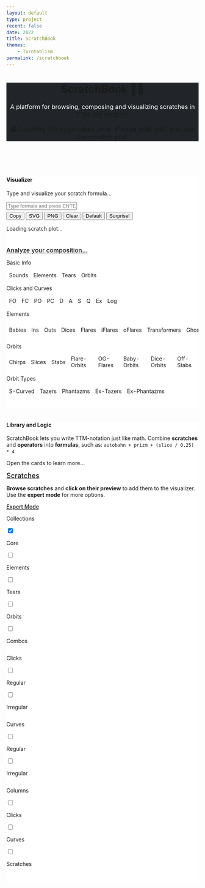 ```yaml
---
layout: default
type: project
recent: false
date: 2022
title: ScratchBook
themes: 
    - Turntablism
permalink: /scratchbook
---
```


  <head>
  <title>ScratchBook</title>
  <!-- Standard stuff -->
  <meta charset="utf-8">
  <meta name="viewport" content="width=device-width, initial-scale=1">
  <!-- PyScript -->
  <!-- <script defer src="https://pyscript.net/alpha/pyscript.js"></script>
  <link rel="stylesheet" href="https://pyscript.net/alpha/pyscript.css"/>
  <py-env>
    - matplotlib
  </py-env> -->
  <!-- Bootstrap 5.1.3 -->
  <script src="https://cdn.jsdelivr.net/npm/bootstrap@5.1.3/dist/js/bootstrap.bundle.min.js"></script>
  <link href="https://cdn.jsdelivr.net/npm/bootstrap@5.1.3/dist/css/bootstrap.min.css" rel="stylesheet">
  <link rel="stylesheet" type="text/css" href="https://cdnjs.cloudflare.com/ajax/libs/twitter-bootstrap/5.1.3/css/bootstrap.min.css">
  <!-- JQuery -->
  <script src="https://code.jquery.com/jquery-3.5.1.js"></script>
  <!-- Datatables -->
  <script src="https://cdn.datatables.net/1.12.1/js/jquery.dataTables.min.js"></script>
  <script src="https://cdn.datatables.net/1.12.1/js/dataTables.bootstrap5.min.js"></script>
  <link rel="stylesheet" type="text/css" href="https://cdn.datatables.net/1.12.1/css/dataTables.bootstrap5.min.css">
  <!-- My CSS -->
  <link rel="stylesheet" href="/projects/scratchbook/scratchbook.css">
</head>
<body style="background-color:var(--grey-light);">
  <header style="background-color:rgb(33, 37, 41);box-shadow:0px 4px 3px -1px var(--grey-dark)">
    <div class="container-md p-2.5 bg-dark text-white">
      <h1>ScratchBook &#128221;&#127926;</h1>
      <p style="color: white; font-size: 16px;">A platform for browsing, composing and visualizing scratches in <a class="dark-link" href="https://en.wikipedia.org/wiki/Turntablist_transcription_methodology" target='_blank'>TTM-like notation.</a></p>
      <p style="color: var(--red); font-size: 18px">&#9888; Loading the page takes time. Please wait until you see the scratch plot.</p>
    </div>
  </header>
  <br/>
  <!-- Visualizer -->
  <div class="container-md pt-3 border rounded" style="background-color: white; box-shadow:0px 2px 0px -1px var(--grey-dark)">
    <div class="panel-group">
      <div class="panel panel-default">
        <div class="panel-heading"><h4>Visualizer</h4></div>
        <div class="panel-body">
          <p>Type and visualize your scratch formula...</p>
          <input 
            id="scratch_input"
            class="form-control" 
            type="text" 
            placeholder="Type formula and press ENTER"/>
          <p style="margin-top: 5px;">
            <button 
              id="copy_button" 
              class="mybuttons"
              title="Copy url+formula and share it with your friends">
              Copy
            </button>
            <button 
              id="svg_button"
              class="mybuttons"
              title="Download SVG image">
              SVG
            </button>
            <button 
              id="png_button"
              class="mybuttons"
              title="Download PNG image">
              PNG
            </button> 
            <button 
              id="clear_button"
              class="mybuttons"
              title="Clear the input field">
              Clear
            </button>
            <button 
              id="default_button"
              class="mybuttons"
              title="Reset to default scratch formula">
              Default
            </button>  
            <button 
              id="surprise_button"
              class="mybuttons"
              title="Pick a scratch at random (currently limited to the Combos collection)">
              Surprise!
            </button>            
            <button 
              id="scratch_button" 
              type="submit" 
              style="border: none; background-color:rgba(255, 255, 255, 0);"
              pys-onClick="plot" >
            </button> 
          </p>
          <div id="session_svg" style="padding-bottom: 10px"><p style="font-size: 14px; color: var(--red)">Loading scratch plot...</p></div>
          <div id="session_png" style="display: none"></div>
          <p id="session_message" style="font-size: 14px; color: var(--red)"></p>
          <div class="container" id="session_info">
            <div class="card" >
              <div class="card-header">
                <a 
                  class="btn btn-sm" 
                  data-bs-toggle="collapse" 
                  href="#InfoCard" 
                  title="Show detailed stats about your composition" 
                  style="width: 100%; text-align: left; font-size: 16px; font-weight: 500;">
                  Analyze your composition...
                </a>
              </div>
              <div id="InfoCard" class="collapse in">
                <div class="card-body" style="overflow-x:auto;">
                  <!-- <p>
                    The following tables tell you how many sounds your composition makes, how many elements and popular scratches it contains, which types of clicks and curves are involved, and much more.
                  </p> -->
                  <div class="info-container">
                    <p class="info-table-title">Basic Info</p>
                    <table id="info_basic" class="table info-table">
                      <thead><tr id="info_basic_thead">                          
                        <td title="Number of DISTINCT SOUNDS the composition makes">Sounds</td>
                        <td title="Number of ELEMENTARY SCRATCHES in the composition">Elements</td>
                        <td title="Number of TEARS in the composition">Tears</td>
                        <td title="Number of ORBITS in the composition">Orbits</td>
                      </tr></thead>
                      <tbody id="info_basic_tbody"></tbody>
                    </table>
                  </div>
                  <div class="info-container">
                    <p class="info-table-title">Clicks and Curves</p>
                    <table id="info_curves_clicks" class="table info-table">
                      <thead><tr id="info_curves_clicks_thead">
                        <td title="Number of times the FADER is OPENED in the composition">FO</td>
                        <td title="Number of times the FADER is CLOSED in the composition">FC</td>
                        <td title="Number of times the PHANTOM-FADER is OPENED in the composition">PO</td>
                        <td title="Number of times the PHANTOM-FADER is CLOSED in the composition">PC</td>
                        <td title="Number of DIMINISHED click patterns in the composition">D</td>
                        <td title="Number of AUGMENTED click patterns in the composition">A</td>
                        <td title="Number of STRETCHED click patterns in the composition">S</td>
                        <td title="Number of SQUEEZED click patterns in the composition">Q</td>
                        <td title="Number of EXPONENTIAL curves in the composition">Ex</td>
                        <td title="Number of LOGARITHMIC curves in the scratch">Log</td>
                      </tr></thead>
                      <tbody id="info_curves_clicks_tbody"></tbody>
                    </table>
                  </div>
                  <div class="info-container">
                    <p class="info-table-title">Elements</p>
                    <table id="info_elements" class="table info-table">
                      <thead><tr id="info_elements_thead">                          
                        <td title="Number of BABIES in the composition">Babies</td>
                        <td title="Number of INS in the composition">Ins</td>
                        <td title="Number of OUTS in the composition">Outs</td>
                        <td title="Number of DICES in the composition">Dices</td>
                        <td title="Number of FLARES in the composition">Flares</td>
                        <td title="Number of iFLARES in the composition">iFlares</td>
                        <td title="Number of oFLARES in the composition">oFlares</td>
                        <td title="Number of TRANSFORMERS in the composition">Transformers</td>
                        <td title="Number of GHOSTS in the composition">Ghosts</td>
                        <td title="Number of HOLDS in the composition">Holds</td>
                        <td title="Number of G-HOLDS in the composition">G-Holds</td>
                      </tr></thead>
                      <tbody id="info_elements_tbody"></tbody>
                    </table>
                  </div>
                  <div class="info-container">
                    <p class="info-table-title">Orbits</p>
                    <table id="info_orbits" class="table info-table">
                      <thead><tr id="info_orbits_thead">
                        <td title="Number of CHIRPS in the composition">Chirps</td>
                        <td title="Number of SLICES in the composition">Slices</td>
                        <td title="Number of STABS in the composition">Stabs</td>
                        <td title="Number of FLARE-ORBITS in the composition">Flare-Orbits</td>
                        <td title="Number of OG-FLARES in the composition">OG-Flares</td>
                        <td title="Number of BABY-ORBITS in the composition">Baby-Orbits</td>
                        <td title="Number of DICE-ORBITS in the composition">Dice-Orbits</td>
                        <td title="Number of OFF-STABS in the composition">Off-Stabs</td>
                      </tr></thead>
                      <tbody id="info_orbits_tbody"></tbody>
                    </table>
                  </div>
                  <div class="info-container">
                    <p class="info-table-title">Orbit Types</p>
                    <table id="info_orbit_types" class="table info-table">
                      <thead><tr id="info_orbit_types_thead">
                        <td title="Number of S-CURVED ORBITS in the composition">S-Curved</td>
                        <td title="Number of TAZER ORBITS in the composition">Tazers</td>
                        <td title="Number of PHANTAZM ORBITS in the composition">Phantazms</td>
                        <td title="Number of EX-TAZER ORBITS in the composition">Ex-Tazers</td>
                        <td title="Number of EX-PHANTAZM ORBITS in the composition">Ex-Phantazms</td>
                      </tr></thead>
                      <tbody id="info_orbit_types_tbody"></tbody>
                    </table>
                  </div>
                </div>
              </div>
            </div>
          </div>
          <script>
            $(document).ready(function () { 
              $('.mybuttons[title]').tooltip({
                trigger: "hover",
                "container": 'body',
              });
              $('.table [title]').tooltip({
                trigger: "hover",
                "container": 'body',
              });
              // get handlers for key elements
              var default_url = 'https://arnosimons.github.io/scratchbook';
              // var default_url = 'http://127.0.0.1:5500/scratchbook.html';
              var default_formula = "autobahn + chirp / 0.25 * 4";
              var scratch_input = document.getElementById("scratch_input");
              var scratch_button = document.getElementById("scratch_button");
              var session_svg = document.getElementById("session_svg");
              var session_png = document.getElementById("session_png");
              var session_message = document.getElementById("session_message");
              var session_info = document.getElementById("session_info");
              session_info.style.display = "none";
              var urlParams = new URLSearchParams(window.location.search);
              if (urlParams.has("formula")) {scratch_input.value = urlParams.get('formula')} 
              else {scratch_input.value = default_formula}
              // updateURL function
              function updateURL(formula) {
                formula = formula.trim()
                if (formula) {window.history.replaceState({}, 'ScratchBook', default_url + '?formula=' + encodeURIComponent(formula))} 
                else {window.history.replaceState({}, 'ScratchBook', default_url)}
              }
              // Initiate url params
              updateURL(scratch_input.value.trim())
              // Function for scratch_input
              scratch_input.addEventListener("keypress", function(event) {
                if (event.key === "Enter") {
                  session_message.innerHTML = "";
                  updateURL(scratch_input.value)
                  event.preventDefault();
                  if (scratch_input.value.trim()) {
                    scratch_button.click();
                  }
                  else {
                    session_svg.innerHTML = "";
                    session_png.innerHTML = "";
                  }
                }
              });
              // Function for copy_button
              $("#copy_button").click(function(){
                session_message.innerHTML = "";
                if (scratch_input.value.trim()) {
                  navigator.clipboard.writeText(window.location);
                  session_message.innerHTML = "Copied formula to clipboard"
                }
                else {session_message.innerHTML = "Nothing to copy"}
                ;
              });
              // Function for svg_button
              $("#svg_button").click(function(){
                session_message.innerHTML = "";
                if ($("#session_svg").children('img').length){
                  let img_src = $("#session_svg").find('img').attr('src');
                  var a_temp = document.createElement('a');
                  a_temp.setAttribute('href', img_src);
                  a_temp.setAttribute('download',  "scratchbook_output");
                  document.body.appendChild(a_temp);
                  a_temp.click();
                  document.body.removeChild(a_temp);
                } 
                else {session_message.innerHTML = "Nothing to download"}
              });
              // Function for png_button
              $("#png_button").click(function(){
                session_message.innerHTML = "";
                if ($("#session_png").children('img').length){
                  let img_src = $("#session_png").find('img').attr('src');
                  var a_temp = document.createElement('a');
                  a_temp.setAttribute('href', img_src);
                  a_temp.setAttribute('download',  "scratchbook_output");
                  document.body.appendChild(a_temp);
                  a_temp.click();
                  document.body.removeChild(a_temp);
                } 
                else {session_message.innerHTML = "Nothing to download"}
              });
              // Function for clear_button
              $("#clear_button").click(function(){
                session_message.innerHTML = "";
                scratch_input.value = "";
                session_svg.innerHTML = "";
                session_png.innerHTML = "";
                session_info.style.display = "none";
                updateURL("")
              });
              // Function for default_button
              $("#default_button").click(function(){
                session_message.innerHTML = "";
                scratch_input.value = default_formula;
                session_svg.innerHTML = "";
                session_png.innerHTML = "";
                updateURL(scratch_input.value);
                scratch_button.click();
              });
              // Function for surprise_button
              $("#surprise_button").click(function(){
                session_message.innerHTML = "";
                scratches = [
                  'aquaman',
                  'autobahn',
                  'babyorbit',
                  'boomerang',
                  'boomerang_roll',
                  'brbhippopotamus',
                  'chirp',
                  'chirpboomerang',
                  'chirpflare1',
                  'chirpflare2',
                  'chirpogflare',
                  'chirpogflare_roll',
                  'clovertears',
                  'delete',
                  'diceorbit',
                  'drills',
                  'enneagon',
                  'enneagon_roll',
                  'flareorbit1',
                  'flareorbit2',
                  'flareorbit3',
                  'hendecagon',
                  'hendecagon_roll',
                  'hippopotamus',
                  'hippopotamus_roll',
                  'internet',
                  'kermit',
                  'mflare1',
                  'mflare2',
                  'military',
                  'ogflare',
                  'prizm',
                  'prizm_roll',
                  'rawhippopotamus',
                  'royalline',
                  'scribble',
                  'seesaw',
                  'slice',
                  'slicecombo1',
                  'slicecombo2',
                  'scribbleflare1',
                  'scribbleflare2',
                  'spairflare',
                  'squareflare',
                  'stab',
                  'stabcrab',
                  'stabcrab_roll',
                  'swingflare',
                  'swirl',
                  'tazer1',
                  'tazer1_roll',
                  'tazer2',
                  'tazer2_roll',
                  'turnaroundtransform',
                  'xenon',
                ]
                scratch_input.value = scratches[Math.floor(Math.random() * scratches.length)];
                scratch_button.click();
                updateURL(scratch_input.value);
              });
            });
          </script>
        </div>
      </div>
    </div>
    <br/>
  </div>
  <br/>
  <!-- Library and Logic -->
  <div class="container-md pt-3 border rounded" style="background-color: white; box-shadow:0px 2px 0px -1px var(--grey-dark)">
    <div class="panel-group">
      <div class="panel panel-default">
        <div class="panel-heading">
          <h4>Library and Logic</h4>
        </div>
        <div class="panel-body">
          <p style="margin-bottom: 5px;">ScratchBook lets you write TTM-notation just like math. Combine <strong>scratches</strong> and <strong>operators</strong> into <strong>formulas</strong>, such as: <code>autobahn + prizm + (slice / 0.25) * 4</code></p>
          <p>Open the cards to learn more...</p>
        </div>
        <!-- Scratches -->
        <div class="card">
          <div class="card-header">
            <a 
              class="btn" 
              data-bs-toggle="collapse" 
              href="#ScratchCard" 
              title="Show SCRATCHES"
              style="width: 100%; text-align: left; font-size: 18px; font-weight: 500;">
              Scratches
            </a>
          </div>
          <div id="ScratchCard" class="collapse in">
            <div class="card-body" style="overflow-x:auto;">
              <p><strong>Browse scratches</strong> and <strong>click on their preview</strong> to add them to the visualizer. Use the <strong>expert mode</strong> for more options.</p>
              <div class="card">
                <div class="card-header">
                  <a 
                    class="btn btn-sm" 
                    data-bs-toggle="collapse" 
                    href="#ExpertCard" 
                    title="Show EXPERT CONTROLS (more info, more scratches)" 
                    style="width: 100%; text-align: left; font-size: 14px; font-weight: 500;">
                    Expert Mode
                  </a>
                </div>
                <script>
                  $(document).ready(function () {
                    $('a[title]').tooltip({
                      trigger: "hover",
                      "container": 'body',
                    });
                  });
                </script>
                <div id="ExpertCard" class="collapse in">
                  <!-- Switches for collections -->
                  <div class="container expert-container">
                    <div class="row" style="margin-left: 0px;">
                      <p class="expert-heading">Collections</p>
                    </div>
                    <div class="row switch-row">
                      <div class="column">
                        <div class="row"
                          title="The CORE collection contains 57 scratches and is loaded on default when opening the page">
                          <label class="switch"><input id="CORE" type="checkbox" checked/><span class="slider"></span></label>
                        </div>
                        <div class="row switch-row">
                          <p class="expert-title">Core</p>
                        </div>
                      </div>
                      <div class="column">
                        <div class="row"
                          title="The ELEMENTS collection contains 171 unidirectional scratches with various modifications that form the ELEMENTS for all other scratches">
                          <label class="switch"><input id="ELEMENTS" type="checkbox"/><span class="slider"></span></label>
                        </div>
                        <div class="row switch-row">
                          <p class="expert-title">Elements</p>
                        </div>
                      </div>
                      <div class="column">
                        <div class="row"
                          title="The TEARS collection contains 42 unidirectional tear variations">
                          <label class="switch"><input id="TEARS" type="checkbox"/><span class="slider"></span></label>
                        </div>
                        <div class="row switch-row">
                          <p class="expert-title">Tears</p>
                        </div>
                      </div>
                      <div class="column">
                        <div class="row"
                          title="The ORBITS collection contains 594 orbits, generated from pairwise combinations of elements. Most orbits you will ever need are in here">
                          <label class="switch"><input id="ORBITS" type="checkbox"/><span class="slider"></span></label>
                        </div>
                        <div class="row switch-row">
                          <p class="expert-title">Orbits</p>
                        </div>
                      </div>
                      <div class="column">
                        <div class="row"
                          title="The COMBOS collection contains 47 popular scratch combos, all of which are also included in the CORE collection">
                          <label class="switch"><input id="COMBOS" type="checkbox"/><span class="slider"></span></label>
                        </div>
                        <div class="row switch-row">
                          <p class="expert-title">Combos</p>
                        </div>
                      </div>
                    </div>
                  </div>
                  <!-- Switches Clicks -->
                  <div class="container expert-container">
                    <div class="row" style="margin-left: 0px;">
                      <p class="expert-heading">Clicks</p>
                    </div>
                    <div class="row switch-row">
                      <div class="column">
                        <div class="row"
                          title="Only show scratches with REGULAR CLICK PATTERNS">
                          <label class="switch"><input id="RegularClicks" type="checkbox"/><span class="slider"></span></label>
                        </div>
                        <div class="row switch-row">
                          <p class="expert-title">Regular</p>
                        </div>
                      </div>
                      <div class="column">
                        <div class="row"
                          title="Only show scratches with IRREGULAR CLICK PATTERNS (D, A, S, or Q)">
                          <label class="switch"><input id="IrregularClicks" type="checkbox"/><span class="slider"></span></label>
                        </div>
                        <div class="row switch-row">
                          <p class="expert-title">Irregular</p>
                        </div>
                      </div>
                    </div>
                  </div>
                  <!-- Switches for Curves -->
                  <div class="container expert-container">
                    <div class="row" style="margin-left: 0px;">
                      <p class="expert-heading">Curves</p>
                    </div>
                    <div class="row switch-row">
                      <div class="column">
                        <div class="row"
                          title="Only show scratches with REGULAR CURVES">
                          <label class="switch"><input id="RegularCurves" type="checkbox"/><span class="slider"></span></label>
                        </div>
                        <div class="row switch-row">
                          <p class="expert-title">Regular</p>
                        </div>
                      </div>
                      <div class="column">
                        <div class="row"
                          title="Only show scratches with IRREGULAR CURVES (Ex or Log)">
                          <label class="switch"><input id="IrregularCurves" type="checkbox"/><span class="slider"></span></label>
                        </div>
                        <div class="row switch-row">
                          <p class="expert-title">Irregular</p>
                        </div>
                      </div>
                    </div>
                  </div>
                  <!-- Switches for columns -->
                  <div class="container expert-container" style="margin-bottom: 10px">
                    <div class="row" style="margin-left: 0px;">
                      <p class="expert-heading">Columns</p>
                    </div>
                    <div class="row switch-row">
                      <div class="column">
                        <div class="row"
                          title="Show CLICK TYPES">
                          <label class="switch"><input id="Clicks" type="checkbox"/><span class="slider"></span></label>
                        </div>
                        <div class="row switch-row">
                          <p class="expert-title">Clicks</p>
                        </div>
                      </div>
                      <div class="column">
                        <div class="row"
                          title="Show CURVE TYPES">
                          <label class="switch"><input id="Curves" type="checkbox"/><span class="slider"></span></label>
                        </div>
                        <div class="row switch-row">
                          <p class="expert-title">Curves</p>
                        </div>
                      </div>
                      <div class="column">
                        <div class="row"
                          title="Show SCRATCH TYPES">
                          <label class="switch"><input id="Scratches" type="checkbox"/><span class="slider"></span></label>
                        </div>
                        <div class="row switch-row">
                          <p class="expert-title">Scratches</p>
                        </div>
                      </div>
                    </div>
                  </div>
                </div>
              </div>
              <!-- Style tooltips for all switches: -->
              <script>
                $(document).ready(function () {
                  $('.row[title]').tooltip({
                    trigger: "hover",
                    "container": 'body',
                  });
                });
              </script>
              <!-- DataTable -->
              <table class="table scratch-table" id="scratch_table"></table>
              <script type="text/javascript">
                // Define table
                $(document).ready(function () {
                  var table = $('#scratch_table').DataTable({
                    ajax: "https://raw.githubusercontent.com/arnosimons/scratchbook/main/CORE.json",
                    columns: [
                    {data:"Preview", title: "Preview" }, // 0
                    {data:"Name(s)", title: "Name(s)"}, // 1
                    {data:"Tutorial", title: "Tutorial"}, // 2
                    {data:"Sounds", title: "Sounds"}, // 3
                    {data:"Elements", title: "Elements"}, // 4
                    {data:"Tears", title: "Tears"}, // 5
                    {data:"Orbits", title: "Orbits"}, // 6
                    {data:"FO", title: "FO"}, // 7
                    {data:"FC", title: "FC"}, // 8
                    {data:"PO", title: "PO"}, // 9
                    {data:"PC", title: "PC"}, // 10
                    {data:"D", title: "D"}, // 11
                    {data:"A", title: "A"}, // 12
                    {data:"S", title: "S"}, // 13
                    {data:"Q", title: "Q"}, // 14
                    {data:"Ex", title: "Ex"}, // 15
                    {data:"Log", title: "Log"}, // 16
                    {data:"Babies", title: "Babies"}, // 17
                    {data:"Ins", title: "Ins"}, // 18
                    {data:"Outs", title: "Outs"}, // 19
                    {data:"Dices", title: "Dices"}, // 20
                    {data:"Flares", title: "Flares"}, // 21
                    {data:"iFlares", title: "iFlares"}, // 22
                    {data:"oFlares", title: "oFlares"}, // 23
                    {data:"Transformers", title: "Transformers"}, // 24
                    {data:"Ghosts", title: "Ghosts"}, // 25
                    {data:"Holds", title: "Holds"}, // 26
                    {data:"G-Holds", title: "G-Holds"}, // 27
                    
                    {data:"Chirps", title: "Chirps"}, // 28
                    {data:"Slices", title: "Slices"}, // 29
                    {data:"Stabs", title: "Stabs"}, // 30
                    {data:"Flare-Orbits", title: "Flare-Orbits"}, // 31
                    {data:"OG-Flares", title: "OG-Flares"}, // 32
                    {data:"Baby-Orbits", title: "Baby-Orbits"}, // 33
                    {data:"Dice-Orbits", title: "Dice-Orbits"}, // 34
                    {data:"Off-Stabs", title: "Off-Stabs"}, // 35
                    
                    {data:"S-Curved", title: "S-Curved"}, // 36
                    {data:"Tazers", title: "Tazers"}, // 37
                    {data:"Phantazms", title: "Phantazms"}, // 38
                    {data:"Ex-Tazers", title: "Ex-Tazers"}, // 39
                    {data:"Ex-Phantazms", title: "Ex-Phantazms"}, // 40
                    
                    {data:"Formula", title: "Formula"}, // 41
                    
                    {data:"Search", title: "Search"}, // 42
                    
                    {data:"CORE", title: "CORE"}, // 43
                    {data:"ELEMENTS", title: "ELEMENTS"}, // 44
                    {data:"TEARS", title: "TEARS"}, // 45
                    {data:"ORBITS", title: "ORBITS"}, // 46
                    {data:"COMBOS", title: "COMBOS"}, // 47
                    ],
                    order: [
                      [ 0, "asc" ], 
                    ],
                    "searching": true,  
                    "lengthChange": true,
                    // scrollY: '50vh',
                    // scrollCollapse: true,
                    // fixedHeader: {
                    //   header: true,
                    // },
                    "initComplete": function(settings){
                      $('#scratch_table thead th').each(function () {
                        var $th = $(this);
                        var headerText = $th.text(); 
                        var headerTitle = $th.text(); 
                        // Basic 7
                        if ( headerText == "Preview" )
                          headerTitle =  "A PREVIEW of the scratch";
                        if ( headerText == "Name(s)" )
                          headerTitle =  "Available NAMES for the scratch, to be used in the VISUALIZER. Synonymous names are seperated by a comma";
                        else if (headerText == "Tutorial" )
                          headerTitle = "A link to a VIDEO-TUTORIAL for the scratch (if available)";
                        else if (headerText == "Sounds" )
                          headerTitle = "Number of DISTINCT SOUNDS the scratch makes";
                        else if (headerText == "Elements" )
                          headerTitle = "Number of ELEMENTS in the scratch";
                        else if (headerText == "Tears" )
                          headerTitle = "Number of TEARS the scratch";
                        else if (headerText == "Orbits" )
                          headerTitle = "Number of ORBITS in the scratch";
                        // Clicks 8
                        else if (headerText == "FO" )
                          headerTitle = "Number of times the FADER is OPENED in the scratch";
                        else if (headerText == "FC" )
                          headerTitle = "Number of times the FADER is CLOSED in the scratch";
                        else if (headerText == "PO" )
                          headerTitle = "Number of times the PHANTOM-FADER is OPENED in the scratch";
                        else if (headerText == "PC" )
                          headerTitle = "Number of times the PHANTOM-FADER is OPENED in the scratch";
                        else if (headerText == "D" )
                          headerTitle = "Number of DIMINISHED click patterns in the scratch";
                        else if (headerText == "A" )
                          headerTitle = "Number of AUGMENTED click patterns in the scratch";
                        else if (headerText == "S" )
                          headerTitle = "Number of STRECHED click patterns in the scratch";
                        else if (headerText == "Q" )
                          headerTitle = "Number of SQUEEZED click patterns in the scratch";
                        // Curves 2
                        else if (headerText == "Ex" )
                          headerTitle = "Number of EXPONENTIAL curves in the scratch";
                        else if (headerText == "Log" )
                          headerTitle = "Number of LOGARITHMIC curves in the scratch";
                        // Elements 9
                        else if (headerText == "Babies" )
                          headerTitle = "Number of BABIES in the scratch";
                        else if (headerText == "Ins" )
                          headerTitle = "Number of INS in the scratch";
                        else if (headerText == "Outs" )
                          headerTitle = "Number of OUTS in the scratch";
                        else if (headerText == "Dices" )
                          headerTitle = "Number of DICES in the scratch";
                        else if (headerText == "Flares" )
                          headerTitle = "Number of FLARES in the scratch";
                        else if (headerText == "iFlares" )
                          headerTitle = "Number of iFLARES in the scratch";
                        else if (headerText == "oFlares" )
                          headerTitle = "Number of oFLARES in the scratch";
                        else if (headerText == "Transformers" )
                          headerTitle = "Number of TRANSFORMERS in the scratch";
                        else if (headerText == "Ghosts" )
                          headerTitle = "Number of GHOSTS in the scratch";
                        else if (headerText == "Holds" )
                          headerTitle = "Number of HOLDS in the scratch";
                        else if (headerText == "G-Holds" )
                          headerTitle = "Number of G-HOLDS in the scratch";
                        // Orbits
                        else if (headerText == "Chirps" )
                          headerTitle = "Number of CHIRPS in the scratch";
                        else if (headerText == "Slices" )
                          headerTitle = "Number of SLICES in the scratch";
                        else if (headerText == "Stabs" )
                          headerTitle = "Number of STABS in the scratch";
                        else if (headerText == "Flare-Orbits" )
                          headerTitle = "Number of FLARE-ORBITS in the scratch";
                        else if (headerText == "OG-Flares" )
                          headerTitle = "Number of OG-FLARES in the scratch";
                        else if (headerText == "Baby-Orbits" )
                          headerTitle = "Number of BABY-ORBITS in the scratch";
                        else if (headerText == "Dice-Orbits" )
                          headerTitle = "Number of DICE-ORBITS in the scratch";
                        else if (headerText == "Off-Stabs" )
                          headerTitle = "Number of OFF-STABS in the scratch";
                        // Orbit-Types
                        else if (headerText == "S-Curved" )
                          headerTitle = "Number of S-CURVED ORBITS in the scratch";
                        else if (headerText == "Tazers" )
                          headerTitle = "Number of TAZER ORBITS in the scratch";
                        else if (headerText == "Phantazms" )
                          headerTitle = "Number of PHANTAZM ORBITS in the scratch";
                        else if (headerText == "Ex-Tazers" )
                          headerTitle = "Number of EX-TAZER ORBITS in the scratch";
                        else if (headerText == "Ex-Phantazms" )
                          headerTitle = "Number of EX-PHANTAZM ORBITS in the scratch";
                        // Formula 1
                        else if (headerText == "Formula" )
                          headerTitle = "The FORMULA for composing the scratch. Copy-and-paste formulas into the VISUALIZER to make your own modifications!";
                        // Set the attribute...
                        $th.attr('title', headerTitle);
                      });
                      // Tooltips for clicking Previews and Names
                      $('#scratch_table tbody tr').each(function () {
                        var tr = $(this);
                        td1 = tr.find("td:eq(0)");
                        td1.attr('title', "Click to add scratch to visualizer!");
                        td2 = tr.find("td:eq(1)");
                        td2.attr('title', "Click to add scratch to visualizer!");
                      });
                      /* Style header tooltips */
                      $('#scratch_table [title]').tooltip({
                        trigger: "hover",
                        "container": 'body',
                      });
                      // Get name when clicking on rows
                      $('#scratch_table').on('click', 'td', function () {
                        var cell = table.cell( this ).data();
                        var colindx = table.column( this ).index();
                        if (colindx == 0 || colindx == 1) {
                          var row = table.row( this ).data();
                          var names = row["Name(s)"];
                          names = names.split(",");
                          if (scratch_input.value.trim()) {
                            scratch_input.value += " + " + names[0];
                          }
                          else{
                            scratch_input.value += names[0];
                          };
                          scratch_button.click();
                          updateURL(scratch_input.value);
                        }; 
                      });
                      // Visibility of columns (the once skipped are the ones always visible)
                      var cols = [
                        // 0,1,2,3 // Preview, Name(s), Tutorial, Sounds
                        // 4,5,6 // Elements, Tears, Orbits
                        7,8,9,10, // clicks
                        11,12,13,14, // click patterns
                        15,16, // curves
                        17,18,19,20,21,22,23,24,25,26,27, // elements
                        28,29,30,31,32,33,34,35, // orbits
                        36,37,38,39,40, // orbit-types
                        // 41, // formula
                        42, // search
                        43,44,45,46,47 // libraries
                      ]
                      table.columns( cols ).visible(false, false);
                      table.columns( cols ).searchable(false);
                      // Search column extra:
                      table.columns( [41] ).searchable(true);
                    },
                  });
                  // Functions for row-filtering switches  
                  function activeLibs() {
                      let active_switches = [];
                      for (let libinfo of [
                        ["CORE", 43],
                        ["ELEMENTS", 44],
                        ["TEARS", 45],
                        ["ORBITS", 46],
                        ["COMBOS", 47],
                      ]) {
                        if (document.getElementById(libinfo[0]).checked) {
                            active_switches.push("data['" + libinfo[1] + "'] == 1")
                          }
                      }
                      return active_switches.join(" || ")
                  };
                  function crossFilters() {
                      let active_switches = [];
                      if (document.getElementById("RegularCurves").checked) {
                        active_switches.push("data['15'] == 0 && data['16'] == 0")
                      } else if (document.getElementById("IrregularCurves").checked) {
                        active_switches.push("data['15'] == 1 || data['16'] == 1")
                      }
                      if (document.getElementById("RegularClicks").checked) {
                        active_switches.push("data['11'] == 0 && data['12'] == 0 && data['13'] == 0 && data['14'] == 0")
                      } else if (document.getElementById("IrregularClicks").checked) {
                        active_switches.push("data['11'] == 1 || data['12'] == 1 || data['13'] == 1 || data['14'] == 1")
                      }
                      return active_switches.join(" && ")
                  };
                  function filterRows() {
                    let query = []
                    if (activeLibs()) {
                      query.push("(" + activeLibs() + ")");
                      if (crossFilters()) { // only relevant if some lib is active, hence nested here
                        query.push("(" + crossFilters() + ")");
                      }
                    }
                    return query.join(" && ")
                  }
                  function removeDuplicates(table) {
                    var names = table.column( 1 ).data().toArray();
                    var rowsToRemove = [];
                    table.rows().every(function(rowIdx, tableLoop, rowLoop) {
                      var data = this.data();
                      var numOccurances = names.filter(x => x === data["Name(s)"]).length;
                      if (! numOccurances > 1 ) {
                        rowsToRemove.push( this.index() );
                      }
                    });
                    table.rows( rowsToRemove ).remove().draw();
                  };
                  function addNewRows(table, json) {
                    var existing_names = table.column( 1 ).data().toArray();
                    rowsToAdd = []
                    for (let row of json.data) {
                      if (!existing_names.includes(row["Name(s)"])) {
                        rowsToAdd.push(row)
                      }
                    }
                    table.rows.add(rowsToAdd).draw(false);
                  }
                  ///////////////////////////////////////////////////////////////////////
                  // CORE switch
                  $("#CORE").change(function() {
                      $.fn.dataTable.ext.search.push(
                        function(settings, data, dataIndex) {
                          return eval(filterRows())
                        }
                      );
                      table.draw();
                  });
                  // ELEMENTS switch
                  var load_ELEMENTS = true
                  $("#ELEMENTS").change(function() {
                    if(this.checked && load_ELEMENTS === true) {
                      load_ELEMENTS = false;
                      $.getJSON('https://raw.githubusercontent.com/arnosimons/scratchbook/main/ELEMENTS.json', function(json) {
                        addNewRows(table, json);
                      });
                    }
                    $.fn.dataTable.ext.search.push(
                        function(settings, data, dataIndex) {
                          return eval(filterRows())
                        }
                    );
                    table.draw();
                  });
                  // TEARS switch
                  var load_TEARS = true
                  $("#TEARS").change(function() {
                    if(this.checked && load_TEARS === true) {
                      load_TEARS = false;
                      $.getJSON('https://raw.githubusercontent.com/arnosimons/scratchbook/main/TEARS.json', function(json) {
                        addNewRows(table, json);
                      });
                    }
                    $.fn.dataTable.ext.search.push(
                        function(settings, data, dataIndex) {
                        return eval(filterRows())
                        }
                    );
                    table.draw();
                  });
                  // ORBITS switch
                  var load_ORBITS = true
                  $("#ORBITS").change(function() {
                    if(this.checked && load_ORBITS === true) {
                      load_ORBITS = false;
                      $.getJSON('https://raw.githubusercontent.com/arnosimons/scratchbook/main/ORBITS.json', function(json) {
                        // table.rows.add(json.data).draw(false);
                        addNewRows(table, json);
                      });
                    }
                    $.fn.dataTable.ext.search.push(
                        function(settings, data, dataIndex) {
                        return eval(filterRows())
                        }
                    );
                    table.draw();
                  });
                  // COMBOS switch
                  var COMBOS = true
                  $("#COMBOS").change(function() {
                    if(this.checked && COMBOS === true) {
                      COMBOS = false;
                      $.getJSON('https://raw.githubusercontent.com/arnosimons/scratchbook/main/COMBOS.json', function(json) {
                        addNewRows(table, json);
                      });
                    }
                    $.fn.dataTable.ext.search.push(
                        function(settings, data, dataIndex) {
                        return eval(filterRows())
                        }
                    );
                    table.draw();
                  });
                  ///////////////////////////////////////////////////////////////////////
                  // Regular Curves Switch
                  $("#RegularCurves").change(function() {
                    if (document.getElementById("RegularCurves").checked) {
                      document.getElementById("IrregularCurves").checked = false
                    }
                    $.fn.dataTable.ext.search.push(
                      function(settings, data, dataIndex) {
                        return eval(filterRows())
                      }
                    );
                    table.draw();
                  });
                  $("#IrregularCurves").change(function() {
                    if (document.getElementById("IrregularCurves").checked) {
                      document.getElementById("RegularCurves").checked = false
                    }
                    $.fn.dataTable.ext.search.push(
                      function(settings, data, dataIndex) {
                        return eval(filterRows())
                      }
                    );
                    table.draw();
                  });
                  // Regular Clicks Switch
                  $("#RegularClicks").change(function() {
                    if (document.getElementById("RegularClicks").checked) {
                      document.getElementById("IrregularClicks").checked = false
                    }
                    $.fn.dataTable.ext.search.push(
                      function(settings, data, dataIndex) {
                        return eval(filterRows())
                      }
                    );
                    table.draw();
                  });
                  $("#IrregularClicks").change(function() {
                    if (document.getElementById("IrregularClicks").checked) {
                      document.getElementById("RegularClicks").checked = false
                    }
                    $.fn.dataTable.ext.search.push(
                      function(settings, data, dataIndex) {
                        return eval(filterRows())
                      }
                    );
                    table.draw();
                  });
                  // Column Switches
                  $('#Curves').change(function() {
                    var cols = [15,16]
                    if(this.checked) {
                      table.columns( cols ).visible(true, false);
                      table.columns( cols ).searchable(true);
                    }
                    else {
                      table.columns( cols ).visible(false, false);
                      table.columns( cols ).searchable(false);
                    }
                  });
                  $('#Clicks').change(function() {
                    var cols = [7,8,9,10,11,12,13,14]
                    if(this.checked) {
                      table.columns( cols ).visible(true, false);
                      table.columns( cols ).searchable(true);
                    }
                    else {
                      table.columns( cols ).visible(false, false);
                      table.columns( cols ).searchable(false);
                    }
                  });
                  $('#Scratches').change(function() {
                    var cols = [
                      17,18,19,20,21,22,23,24,25,26,27, // elements
                      28,29,30,31,32,33,34,35, // orbits
                      36,37,38,39,40, // orbit-types
                    ]
                    if(this.checked) {
                      table.columns( cols ).visible(true, false);
                      table.columns( cols ).searchable(true);
                    }
                    else {
                      table.columns( cols ).visible(false, false);
                      table.columns( cols ).searchable(false);
                    }
                  });
                });
              </script>
            </div>
          </div>
        </div>
        <!-- Operators -->
        <div class="card">
          <div class="card-header">
            <a 
              class="btn" 
              data-bs-toggle="collapse" 
              href="#OperatorCard" 
              title="Show OPERATORS"
              style="width: 100%; text-align: left; font-size: 18px; font-weight: 500;">
              Operators
            </a>
          </div>
          <div id="OperatorCard" class="collapse in">
            <div class="card-body" style="overflow-x:auto;">
              <p>
                Read how <strong>operators</strong> can be used <strong>to modify and combine scratches</strong>.
              </p>
              <table class="table" id="OperatorTable" style="font-size: 12px">
                <thead>
                  <tr>
                      <th>Operator</th>
                      <th>Purpose</th>
                      <th>Grammar</th>
                      <th>Example</th>
                  </tr>
                </thead>
                <tbody>
                  <tr>
                      <td>~</td>
                      <td>"Reverse" or "backwards" scratching (Flip a scratch on the y-axis)</td>
                      <td>~scratch</td>
                      <td>~autobahn</td>
                  </tr>
                  <tr>
                      <td>-</td>
                      <td>"Mirror" scratching (Flip a scratch on the x-axis)</td>
                      <td>-scratch</td>
                      <td>-autobahn</td>
                  </tr>
                  <tr>
                      <td>*</td>
                      <td>Repeat a scratch <em>n</em> times (<em>n</em> must be an integer number)</td>
                      <td>scratch * <em>n</em></td>
                      <td>chirp * 4</td>
                  </tr>
                  <tr>
                      <td>+</td>
                      <td>Add scratches from left to right</td>
                      <td>scratch + scratch</td>
                      <td>chirp + flob2 + steps</td>
                  </tr>
                  <tr>
                      <td>/</td>
                      <td>Set the length <em>n</em> of a scratch in 1/4 notes (aka beats)</td>
                      <td>scratch / <em>n</em></td>
                      <td>baby / 2</td>
                  </tr>
                  <tr>
                      <td>//</td>
                      <td>Decide how much of the sample is used (<em>n</em> must be between 0 and 1)</td>
                      <td>scratch // <em>n</em></td>
                      <td>swingflare // 0.2</td>
                  </tr>
                  <tr>
                      <td>**</td>
                      <td>Move a scratch or expression up on the Y-axis. Typically used in connection with the "//" Operator". Use brackets wisely! For example, "chirp // 0.5 ** 0.5" is not the same as "(chirp // 0.5) ** 0.5".</td>
                      <td>expression ** <em>n</em></td>
                      <td>(chirp // 0.5) ** 0.5</td>
                  </tr>
                  <tr>
                      <td>%</td>
                      <td>Shift the "phase" of a scratch by rotating its elements from right to left. (<em>n</em> must be an integer number)</td>
                      <td>scratch % <em>n</em></td>
                      <td>prizm % 0.25</td>
                  </tr>
                  <tr>
                      <td>[<em>n</em>]</td>
                      <td>Show the <em>n</em>-ths element of a composed scratch (<em>n</em> must be an integer number. <span style="color: var(--red)">&#9888;</span> Counting starts at 0 not at 1!)</td>
                      <td>scratch[<em>n</em>]</td>
                      <td>autobahn[3]</td>
                  </tr>
                  <tr>
                      <td>[<em>n</em>:<em>m</em>]</td>
                      <td>Show all elements between the <em>n</em>-ths (included) and <em>m</em>-ths (excluded) element of a composed scratch (<em>n</em> and <em>m</em> must be integer numbers. <span style="color: var(--red)">&#9888;</span> Counting starts at 0 not at 1!)</td>
                      <td>scratch[<em>n</em>:<em>m</em>]</td>
                      <td>autobahn[3:7]</td>
                  </tr>
                  <tr>
                      <td>(<em>expression</em>)</td>
                      <td>Use (nested) brackets to logically "shield off" expressions from each other. For example, "chirp / 1/3" is not the same as "chirp / (1/3)". Brackets are essential for many complex expressions.</td>
                      <td>(<em>expression</em>)</td>
                      <td>(chirp // (1/3)) ** (2/3)</td>
                  </tr>
                </tbody>
              </table>
            </div>
          </div>
        </div>
        <!-- Formulas -->
        <div class="card">
          <div class="card-header">
            <a 
              class="btn" 
              data-bs-toggle="collapse" 
              href="#FormulasCard" 
              title="Get geeky about Formulas"
              style="width: 100%; text-align: left; font-size: 18px; font-weight: 500;">
              Formulas
            </a>
          </div>
          <div id="FormulasCard" class="collapse in">
            <div class="card-body" style="overflow-x:auto;">
              <p> 
                ScratchBook's <strong>formulas work on two levels</strong>.
              </p>
              <p>
                At the <strong>first level</strong>, you can combine <strong>scratches</strong> (i.e. their names) and <strong>operators</strong> into formulas like <code>autobahn + prizm + (slice / 0.25) * 4</code>. See the two tabs above to learn more. 
              </p>
              <p>
                At the <strong>second level</strong>, ScratchBook offers <strong>formal languages</strong> to define <strong>elements</strong>, <strong>tears</strong>, and <strong>orbits</strong>.
              </p>
              <div class="card">
                <div class="card-header">
                  <a 
                    class="btn btn-sm" 
                    data-bs-toggle="collapse" 
                    href="#ElementsLanguageCard" 
                    title="Show ELEMENT LANGUAGE" 
                    style="width: 100%; text-align: left; font-size: 14px; font-weight: 500;">
                    Language for Elements
                  </a>
                </div>
                <div id="ElementsLanguageCard" class="collapse in">
                  <div class="card-body" style="overflow-x:auto;">
                    <div class="container" style="width:95%; padding:0px; margin-top: 10px">
                      <p>
                        <strong>Elements</strong> are scratches that cannot be broken down into smaller scratches, only into their "subatomic features" (see the Theory section below). Their names obey the <strong>grammar</strong> <code>[BASE][N]*[CP]*[CRV]*</code>, whereby
                      </p>
                      <ul>
                        <li><code>[BASE]</code> is obligatory and stands for one of the eleven <strong>base names</strong>: <code>baby, in, out, dice, flare, iflare, oflare, transformer, ghost, hold, ghosthold</code>. 
                          <br/>&#128123; If you're lazy, like me, simply use <strong>abbreviations</strong>: <code>b, i, o, d, f, if, of, tr, g, h, gh</code>.</li>
                        <li><code>[N]*</code> is only possible but then also obligatory after the bases <code>f, if, of</code>, where it stands for the number of <strong>flare-clicks</strong>, as well as after the base <code>tr</code>, where it stands for the number of <strong>transformer sounds</strong>. Currently, all numbers between <code>1</code> and <code>9</code> are permitted.</li>
                        <li><code>[CP]*</code> is optional and stands for a non-standard <strong>click-pattern</strong> (<code>D, A, S</code> or <code>Q</code>) after any of the bases <code>f, if, of, tr</code>.</li>
                        <li><code>[CRV]*</code> is optional and stands for a non-standard <strong>curve shape</strong> (<code>Ex</code> or <code>Log</code>) after all bases except <code>g, h, gh</code>.</li>
                      </ul>
                      <p>
                        <strong>Examples</strong> for elements following this grammar are:
                      </p>
                      <ul>
                        <li>
                          <code>babyLog</code> (a baby with a logarithmic curve)
                        </li>
                        <li>
                          <code>f8Q</code> (an 8-click flare with a squeezed click-pattern)
                        </li>
                        <li>
                          <code>tr2AEx</code> (a 2-sound transformer with an augmented click-pattern and an exponential curve)
                        </li>
                      </ul>
                    </div>
                  </div>
                </div>
              </div>
              <div class="card">
                <div class="card-header">
                  <a 
                    class="btn btn-sm" 
                    data-bs-toggle="collapse" 
                    href="#TearsLanguageCard" 
                    title="Show TEAR LANGUAGE" 
                    style="width: 100%; text-align: left; font-size: 14px; font-weight: 500;">
                    Language for Tears
                  </a>
                </div>
                <div id="TearsLanguageCard" class="collapse in">
                  <div class="card-body" style="overflow-x:auto;">
                    <div class="container" style="width:95%; padding:0px; margin-top: 10px">
                      <p>
                        <strong>Tears</strong> are sequences of upwards or downwards oriented elements, forming cascades. Their names obey the <strong>grammar</strong> <code>[TBASE]*tear[N][CRV]*[__EL]*</code>, whereby
                      </p>
                      <ul>
                        <li><code>[TBASE]</code> is optional and stands for one of the following <strong>tear-bases</strong>: <code>i, o, d, f, if, of, tr</code>. The <strong>purpose</strong> of the tear-base is to specify <strong>if and where clicks are added</strong> when the record is paused, i.e. <strong>during the tearing moments</strong>:
                          <br/><code>i</code> = click at the start, 
                          <br/><code>o</code> = click at the end, 
                          <br/><code>d</code> = click at the start AND click at the end, 
                          <br/><code>f</code> = clicks at every tearing moment, 
                          <br/><code>if</code> = click at the start AND clicks at every tearing moment, 
                          <br/><code>of</code> = clicks at every tearing moment AND click at the end, 
                          <br/><code>tr</code> = click at the start AND clicks at every tearing moment AND click at the end.</li>
                        <li><code>tear</code> is obligatory but <strong>can be abbreviated</strong> as <code>t</code>.</li>
                        <li><code>[N]</code> is obligatory and stands for the number of pauses or <strong>tearing moments</strong>, i.e. how often the record is held still during a tear scratch.</li>
                        <li><code>[CRV]*</code> is optional and stands for a non-standard <strong>curve shape</strong> (<code>Ex</code> or <code>Log</code>).</li>
                        <li><code>[__EL]*</code> is optional and stands for <strong>a specific element</strong> being used during the tear scratch. <u>This function is only useful for tears and transformers</u>, and only their base names are allowed, e.g. <code>__f3</code> or <code>__tr2</code>, but not <code>__f3D</code> or <code>tr2Log</code>. Note that you must use <u>two underscores</u> to specify the tear element (otherwise you're falsely using the orbit language, see the tab below).</li>
                      </ul>
                      <p>
                        <strong>Examples</strong> for tears following this grammar are:
                      </p>
                      <ul>
                        <li>
                          <code>tear5</code> (a 5-tear without any clicks)
                        </li>
                        <li>
                          <code>it2</code> (a 2-tear with a click at the start)
                        </li>
                        <li>
                          <code>oft4</code> (a 4-tear with clicks at all 4 tearing moments and a click at the end)
                        </li>
                        <li>
                          <code>it4__f1</code> (a 4-tear with a click at the start whose elements are 1-click flares)
                        </li>
                      </ul>
                    </div>
                  </div>
                </div>
              </div>
              <div class="card">
                <div class="card-header">
                  <a 
                    class="btn btn-sm" 
                    data-bs-toggle="collapse" 
                    href="#OrbitsLanguageCard" 
                    title="Show ORBIT LANGUAGE" 
                    style="width: 100%; text-align: left; font-size: 14px; font-weight: 500;">
                    Language for Orbits
                  </a>
                </div>
                <div id="OrbitsLanguageCard" class="collapse in">
                  <div class="card-body" style="overflow-x:auto;">
                    <div class="container" style="width:95%; padding:0px; margin-top: 10px">
                      <p>
                        <strong>Orbits</strong> are scratches that incorporate both a forward and backward movement, or vice versa, of the record in sequence. At the first level, you can always construct orbits like so: <code>[SCRATCH] + ~[SCRATCH]</code>, where <code>[SCRATCH]</code> in both cases stands for any element or tear scratch. But if you want to specify a particular length-ratio, things get messier. For example, to get a ratio of "two-to-three", you need to write something like <code>([SCRATCH] / 2 + ~[SCRATCH] / 3) / 1</code>.
                      </p>
                      <p>
                        At the second level, <strong>a more convenient way</strong> to formulate orbits is to use the <strong>grammar</strong> <code>[SCRATCH]_[SCRATCH][_RATIO]*</code>, whereby
                      </p>
                      <ul>
                        <li><code>[SCRATCH]</code> is obligatory in both cases and stands for <strong>any element or tear scratch</strong> (the second one automatically being the backward scratch).</li>
                        <li><code>_</code> is obligatory and simply stands for "orbit".</li>
                        <li><code>[_RATIO]*</code> is optional and stands for a specific <strong>length-ratio</strong>, such as <code>_23</code>, meaning "two-to-three", i.e. that the forward scratch gets 2/5<i>th</i> of the total length while the backward scratch gets 3/5<i>th</i> of the total length. If no length-ratio is specified, a ratio of "one-to-one" is automatically assumed.</li>
                      </ul>
                      <p>
                        <strong>Examples</strong> for orbits following this grammar are:
                      </p>
                      <ul>
                        <li>
                          <code>flare1_flare2</code> (a "1-click-flare-vs-2-click-flare" orbit aka "rawhippopotamus" with a non-specified "one-to-one" length-ratio.)
                        </li>
                        <li>
                          <code>f1_f2_23</code> (a "1-click-flare-vs-2-click-flare" orbit aka "hippopotamus" with a specified "two-to-three" length-ratio.)
                        </li>
                        <li>
                          <code>it4_o</code> (a "4-tear-vs-out" orbit)
                        </li>
                      </ul>
                      <p>
                        <strong>Please note</strong>:
                      </p>
                      <ul>
                        <li>
                          You can use both <strong>elements</strong> and <strong>tears</strong> as scratches.
                        </li>
                        <li>
                          The grammar allows you to compose <strong>unloopable orbits</strong>, like <code>b_o</code>, whose start and end connectors do not match, so that the orbit could not be looped in reality.
                        </li>
                        <li>
                          The grammar (currently) does not prohibit you from composing <strong>"impossible" orbits</strong>, like <code>b_i</code>, whose direct connectors don't match. In the example, a baby-scratch <u>without</u> a click at the end meets an in-scratch <u>with</u> a click at the start. 
                        </li>
                      </ul>
                    </div>
                  </div>
                </div>
              </div>
            </div>
          </div>
        </div>
      </div>
    </div>
    <br/>
  </div>
  <br/>
  <!-- Theory -->
  <div class="container-md pt-3 border rounded" style="background-color: white; box-shadow:0px 2px 0px -1px var(--grey-dark)">
    <div class="panel-group">
      <div class="panel panel-default">
        <div class="panel-heading">
          <h4>Theory</h4>
        </div>
        <div class="panel-body">
          <p style="margin-bottom: 5px;">
            ScratchBook builds on two theoretical pillars: A theory of <strong>scratch notation</strong> and a theory of <strong>scratch elements</strong>.
          </p>
          <p>Open the cards to learn more...</p>
        </div>
        <!-- Notation -->
        <div class="card">
          <div class="card-header">
            <a 
              class="btn" 
              data-bs-toggle="collapse" 
              href="#NotationCard" 
              title="Show information about ScratchBook's NOTATION"
              style="width: 100%; text-align: left; font-size: 18px; font-weight: 500;">
              Notation
            </a>
          </div>
          <div id="NotationCard" class="collapse in">
            <div class="card-body" style="overflow-x:auto;">
              <p> 
                The <a href="https://en.wikipedia.org/wiki/Turntablist_transcription_methodology" target='_blank'>turntablist transcription methodology (TTM)</a> was created and published by John Carluccio, Ithan Imboden, and Raymond Pirtle in the late 1990s. It is a system for transcribing any scratch as the graph of a function of time, on the x-axis, against the roation of the record or against the duration of the sample, on the y-axis.<sup><a href="#footnote-1"><span style="font-size: 9px;">[1]</span></a></sup>
              </p>
              <ul>
                <li>When <strong>the curve moves up</strong> this means that the record moves forward. When <strong>the curve moves down</strong> the record moves down.</li>
                <li>The <strong>steepness of the curve</strong> at any point signifies the speed of the record, which usually corresponds to the pitch of the sample (except when pitch control technologies are used). The faster the sample is played, the steeper the curve and vice versa.</li>
                <li>When <strong>the curve forms a horizontal line</strong>, even for a very short period of time, this indicates that the record is held still and makes no sound. This occurs, for example, during a tear scratch and at the turning point of any orbit scratch.</li>
                <li><strong>Circles on top of the curve</strong> signify "clicks", i.e. moments when the cross-fader is closed and re-opened in as little time as possible, causing small breaks in the sound.</li>
              </ul>
              <p> 
                According to the original <a href="https://www.ttm-dj.com/TTMv1.1_Eng.pdf" target='_blank'>TTM-booklet</a>, TTM is emphatically <em>"an open source effort...Fight it, defend it, tweak it, trash it - all will assist its evolution"</em> (p.10). In this spirit, <strong>ScratchBook modifies the original TTM</strong> in the following way: 
              </p>
              <ul>
                <li><strong>The color white</strong> generally indicates that the <strong>fader is closed</strong>.</li>
                <li>Consequently, <strong>white circles</strong> (<u>not black ones</u>) are used to represent <strong>regular fader clicks</strong>.</li>
                <li><strong>When the cross fader is closed for a longer time period</strong>, e.g. when the record is brought back during the second half of a stab scratch, this is indicated by a <strong>white curve</strong>.</li>
                <li><strong>No "phantom clicks"</strong> are used to indicate moments when the record is held still. However, for the geeks among you, the number of opening and closing "phantom clicks" is reported in the tables.</li>
              </ul>
              <p class="footnote" id="footnote-1"><sup>[1]</sup> TTM has been fleshed out more fully in Raymond Pirtle's later work on the "Periodic Matrix of Scratches". There is also an alternative scratch notation system, which resembles the modern staff notation. See Alex Sonnenfeld's <a href="http://www.alexandersonnenfeld.com/fileadmin/user_upload/S-Notation/S-Notation-Paper_Tenor_2016.pdf" target='_blank'>S-Notation</a>.</p>
            </div>
          </div>
        </div>
        <!-- Elements -->
        <div class="card">
          <div class="card-header">
            <a 
              class="btn" 
              data-bs-toggle="collapse" 
              href="#ElementsCard" 
              title="Show information about ScratchBook's ELEMENTS"
              style="width: 100%; text-align: left; font-size: 18px; font-weight: 500;">
              Elements
            </a>
          </div>
          <div id="ElementsCard" class="collapse in">
            <div class="card-body" style="overflow-x:auto;">
              <p> 
                Under the hood, <strong>ScratchBook takes a unique atomistic approach to scratch notation</strong>. Any scratch curve is generated from a sequence of distinct building blocks, called <strong>elements</strong>, each of which exhibits a unique combination of <strong>"subatomic features"</strong>.
              </p>
              <p>
                ScratchBook's elements fall into <strong>eleven classes</strong> and <strong>two groups</strong>:
              </p>
              <div class="container elements-container">
                <div class="row elements-group">
                  <p class="expert-heading">Group 1</p>
                </div>
                <div class="row">
                  <div class="col centered">
                    <div class="row">
                      <span><img class="preview" src="/projects/scratchbook/previews/b.png" alt="Babies"></span>
                    </div>
                    <div class="row">
                      <p class="preview-title">Babies</p>
                    </div>
                  </div>
                  <div class="col centered">
                    <div class="row">
                      <span><img class="preview" src="/projects/scratchbook/previews/i.png" alt="Ins"></span>
                    </div>
                    <div class="row">
                      <p class="preview-title">Ins</p>
                    </div>
                  </div>
                  <div class="col centered">
                    <div class="row">
                      <span><img class="preview" src="/projects/scratchbook/previews/o.png" alt="Outs"></span>
                    </div>
                    <div class="row">
                      <p class="preview-title">Outs</p>
                    </div>
                  </div>
                  <div class="col centered">
                    <div class="row">
                      <span><img class="preview" src="/projects/scratchbook/previews/d.png" alt="Dices"></span>
                    </div>
                    <div class="row">
                      <p class="preview-title">Dices</p>
                    </div>
                  </div>
                </div>
              </div>
              <div class="container elements-container">
                <div class="row">
                  <div class="col centered">
                    <div class="row">
                      <span><img class="preview" src="/projects/scratchbook/previews/f1.png" alt="Flares"></span>
                    </div>
                    <div class="row">
                      <p class="preview-title">Flares</p>
                    </div>
                  </div>
                  <div class="col centered">
                    <div class="row">
                      <span><img class="preview" src="/projects/scratchbook/previews/if1.png" alt="iFlares"></span>
                    </div>
                    <div class="row">
                      <p class="preview-title">iFlares</p>
                    </div>
                  </div>
                  <div class="col centered">
                    <div class="row">
                      <span><img class="preview" src="/projects/scratchbook/previews/of1.png" alt="oFlares"></span>
                    </div>
                    <div class="row">
                      <p class="preview-title">oFlares</p>
                    </div>
                  </div>
                  <div class="col centered">
                    <div class="row">
                      <span><img class="preview" src="/projects/scratchbook/previews/tr2.png" alt="dFlares (Transformers)"></span>
                    </div>
                    <div class="row">
                      <p class="preview-title">dFlares (Transformers)</p>
                    </div>
                  </div>
                </div>
              </div>
              <div class="container elements-container" style="margin-top: 10px;">
                <div class="row elements-group">
                  <p class="expert-heading">Group 2</p>
                </div>
                <div class="row">
                  <div class="col centered">
                    <div class="row">
                      <span><img class="preview" src="/projects/scratchbook/previews/g.png" alt="Ghost"></span>
                    </div>
                    <div class="row">
                      <p class="preview-title">Ghost</p>
                    </div>
                  </div>
                  <div class="col centered">
                    <div class="row">
                      <span><img class="preview" src="/projects/scratchbook/previews/h.png" alt="Hold"></span>
                    </div>
                    <div class="row">
                      <p class="preview-title">Hold</p>
                    </div>
                  </div>
                  <div class="col centered">
                    <div class="row">
                      <span><img class="preview" src="/projects/scratchbook/previews/gh.png" alt="Ghost-Hold"></span>
                    </div>
                    <div class="row">
                      <p class="preview-title">Ghost-Hold</p>
                    </div>
                  </div>
                </div>
              </div>
              <br/>
              <p>
                <strong>Group 1</strong> comprises 8 classes of <strong>elements that make a sound</strong>. These classes relate to each other in the following ways:
              </p>
              <ul>
                <li>
                  <strong>Babies and Flares</strong> both have no clicks at their start and end points, but they differ in that only the Flares have clicks in between their start and end points (only one such click is shown here, but scratches of all Flare classes can have up to 9 clicks).
                </li>
                <li>
                  <strong>Ins and iFlares</strong> both have a click at their start points and no click at their end points, but they differ in that only the iFlares have clicks in between their start and end points.
                </li>
                <li>
                  <strong>Outs and oFlares</strong> both have a click at their end points and no click at their start points (opposite of Ins/iFlares!), but they differ in that only the iFlares have clicks in between their start and end points.
                </li>
                <li>
                  <strong>Dices and dFlares </strong> both have clicks at their start AND end points, but they differ in that only the dFlares have clicks in between their start and end points.
                </li>
                <li>
                  Since <strong>dFlares are commonly referred to as Transformers</strong>, Scratchbook permits both names, <strong>but the grammar is slightly different</strong>. The equivalent of <code>df2</code> is <code>tr3</code> (<u>not</u> <code>t2</code>), because the numbers refer to different quantities. <strong>In all flare scratches</strong>, including dFlares, the number refers to <strong>the number of clicks</strong> while <strong>in transformers</strong> the number refers to <strong>the number of sounds</strong>. 
                </li>
              </ul>
              <p>
                <strong>Group 2</strong> comprises 3 <strong>elements that do <u>not</u> make a sound</strong>:
              </p>
              <ul>
                <li>
                  The <strong>Ghost</strong> is used mainly in the <code>stab</code> scratch, where it signifies the silent backward movement of the record after the fader has been closed.
                </li>
                <li>
                  The <strong>Hold</strong> is used whenever the record is held still for a longer time period while the fader remains open. See for example the <code>slicecombo1</code>.
                </li>
                <li>
                  The <strong>Ghost-Hold</strong> is used whenever the record is held still for a longer time period while the fader is closed.
                </li>
              </ul>
              <p>
                The <strong>total number of elements within and across all classes</strong> depends on the number of subatomic features and the rules of their combination. ScratchBook considers <strong>five classes of features</strong>:
              </p>
              <ul>
                <li><strong>Curve shapes</strong> (horizontal, sine, exponential, logarithmic)</li>
                <li><strong>Curve colors</strong> (black, white)</li>
                <li><strong>io-Clicks</strong> (in/out-clicks), i.e. clicks at the start and/or at the end of a of a scratch (none, start, end, start+end).</li>
                <li><strong>f-Clicks</strong> (flare-clicks), i.e. clicks somewhere in the middle of a scratch (0-9 clicks, but limited to 0-3 clicks in the element collection)</li>
                <li><strong>Click patterns</strong> (normal, diminished, augmented, stretched, squeezed)</li>
              </ul>
              <p>
                <strong>Not all of these features should be combined with each other</strong>. For example, since white curves always represents silent record movement, they should  never have any clicks at all, and, to keep things simple, when they are not horizontal (1 Ghost-Hold), they should always be sine (1 Ghost). Also, click patterns only ever make sense when a scratch has at least one f-click, whereby stretched and squeezed patterns only make sense when at least two f-clicks are given.
              </p>
              <p>The following example of a 3-click flare scratch gives an overview over <strong>the five available click patterns</strong>:</p>
              <div class="container">
                <div class="row">
                  <div class="col centered">
                    <div class="row">
                      <span><img class="preview" src="/projects/scratchbook/previews/f3.png" alt="normal"></span>
                    </div>
                    <div class="row">
                      <p class="preview-title">normal (<code>f3</code>)</p>
                    </div>
                  </div>
                  <div class="col centered">
                    <div class="row">
                      <span><img class="preview" src="/projects/scratchbook/previews/f3A.png" alt="Hold"></span>
                    </div>
                    <div class="row">
                      <p class="preview-title">augmented (<code>f3A</code>)</p>
                    </div>
                  </div>
                  <div class="col centered">
                    <div class="row">
                      <span><img class="preview" src="/projects/scratchbook/previews/f3D.png" alt="Ghost-Hold"></span>
                    </div>
                    <div class="row">
                      <p class="preview-title">diminished (<code>f3D</code>)</p>
                    </div>
                  </div>
                  <div class="col centered">
                    <div class="row">
                      <span><img class="preview" src="/projects/scratchbook/previews/f3S.png" alt="Ghost-Hold"></span>
                    </div>
                    <div class="row">
                      <p class="preview-title">stretched (<code>f3S</code>)</p>
                    </div>
                  </div>
                  <div class="col centered">
                    <div class="row">
                      <span><img class="preview" src="/projects/scratchbook/previews/f3Q.png" alt="Ghost-Hold"></span>
                    </div>
                    <div class="row">
                      <p class="preview-title">squeezed (<code>f3Q</code>)</p>
                    </div>
                  </div>
                </div>
              </div>
              <p>
                The following table shows the <strong>distribution of subatomic features over ScratchBook's elements</strong>: 
              </p>
              <p class="centered">
                <img 
                src="/projects/scratchbook/el_classes.png"
                  alt="classes of elements" 
                  style="max-width: 60%">
              </p>
              <p>
                In order to keep the size of ScratchBook's <strong>elements collection</strong> reasonably small, the number of f-clicks is limited to 3 there, resulting in a total of <strong>171 elements</strong>, computed by the following <strong>rules of combination</strong>:
              </p>
              <p class="centered">
                <img 
                  src="/projects/scratchbook/decision_tree.png"
                  alt="rules for combining elements" 
                  style="max-width: 52%">
              </p>
            </div>
          </div>
        </div>
      </div>
    </div>
    <br/>
  </div>
  <br/>
  <footer class="bg-dark text-center text-white">
    <!-- Grid container -->
    <div class="container p-4">
      <section class="mb-4">
        <p>ScratchBook is an educational and non-commercial project. The <a class="dark-link" href="https://github.com/arnosimons/scratchbook" target='_blank'>underlying code</a> is free freely available and reusable under the GPL-3.0 license.</p>
        <p>ScratchBook uses a slightly modified version of the <a class="dark-link" href="https://en.wikipedia.org/wiki/Turntablist_transcription_methodology" target='_blank'>turntablist transcription methodology (TTM)</a>, which was created and <a class="dark-link" href="https://www.ttm-dj.com/TTMv1.1_Eng.pdf" target='_blank'>published</a> by John Carluccio, Ithan Imboden, and Raymond Pirtle in the late 1990s. I am deeply indebted to their work.</p>
        <p> © 2022 by Arno Simons, a Berlin-based <a class="dark-link" href="https://www.instagram.com/dj_hdrs/" target='_blank'>turntablist</a> and <a class="dark-link" href="https://scholar.google.de/citations?user=NhCwiDwAAAAJ&hl=en" target='_blank'>researcher</a>.</p>
      </section>
    </div>
    <!-- Impressum -->
    <div class="container-sm">
      <div class="dark-card">
        <div class="dark-card-header">
          <a 
            class="impressum-link dark-btn" 
            data-bs-toggle="collapse" 
            href="#ImpressumCard">
            Impressum
          </a>
        </div>
        <div id="ImpressumCard" class="collapse in">
          <div class="dark-card-body" style="overflow-x:auto;">
          </br>
            <p>Angaben gemäß § 5 TMG</p>
            <p>
                Arno Simons <br> 
                Deidesheimer Str. 2<br> 
                14197 Berlin <br> 
            </p>
            <p>
                Kontakt: <br>
                E-Mail: <a href='mailto:arno.simons@gmail.com'>arno.simons@gmail.com</a></br></p>
            </p>
            <p>Verantwortlich für den Inhalt nach § 55 Abs. 2 RStV:</p>
            <p>
                Arno Simons <br> 
                Deidesheimer Str. 2<br> 
                14197 Berlin <br>
            </p> 
          </br>
            <p>
                <strong>HAFTUNGSAUSSCHLUSS</strong>
                <br><br>            
                <strong>Haftung für Inhalte</strong>
                <br><br>
                Die Inhalte dieser Seiten wurden mit größter Sorgfalt erstellt. Für die Richtigkeit, Vollständigkeit und Aktualität der Inhalte kann der Seitenbetreiber jedoch keine Gewähr übernehmen. Als Diensteanbieter ist der Seitenbetreiber gemäß § 7 Abs.1 TMG für eigene Inhalte auf diesen Seiten nach den allgemeinen Gesetzen verantwortlich. Nach §§ 8 bis 10 TMG ist der Seitenbetreiber als Diensteanbieter jedoch nicht verpflichtet, übermittelte oder gespeicherte fremde Informationen zu überwachen oder nach Umständen zu forschen, die auf eine rechtswidrige Tätigkeit hinweisen. Verpflichtungen zur Entfernung oder Sperrung der Nutzung von Informationen nach den allgemeinen Gesetzen bleiben hiervon unberührt. Eine diesbezügliche Haftung ist jedoch erst ab dem Zeitpunkt der Kenntnis einer konkreten Rechtsverletzung möglich. Bei Bekanntwerden von entsprechenden Rechtsverletzungen wird der Seitenbetreiber diese Inhalte umgehend entfernen.
                <br><br>
                <strong>Haftung für Links</strong>
                <br><br>
                Diese Seiten enthalten Links zu externen Webseiten Dritter, auf deren Inhalte der Seitenbetreiber keinen Einfluss hat. Deshalb kann der Seitenbetreiber für diese fremden Inhalte auch keine Gewähr übernehmen. Für die Inhalte der verlinkten Seiten ist stets der jeweilige Anbieter oder Betreiber der Seiten verantwortlich. Die verlinkten Seiten wurden zum Zeitpunkt der Verlinkung auf mögliche Rechtsverstöße überprüft. Rechtswidrige Inhalte waren zum Zeitpunkt der Verlinkung nicht erkennbar. Eine permanente inhaltliche Kontrolle der verlinkten Seiten ist jedoch ohne konkrete Anhaltspunkte einer Rechtsverletzung nicht zumutbar. Bei Bekanntwerden von Rechtsverletzungen wird der Seitenbetreiber derartige Links umgehend entfernen.
                <br><br>
                <strong>Urheberrecht</strong>
                <br><br>
                Die durch den Seitenbetreiber erstellten Inhalte und Werke auf diesen Seiten unterliegen dem deutschen Urheberrecht. Die Vervielfältigung, Bearbeitung, Verbreitung und jede Art der Verwertung außerhalb der Grenzen des Urheberrechtes bedürfen der schriftlichen Zustimmung des jeweiligen Autors bzw. Erstellers. Downloads und Kopien dieser Seite sind nur für den privaten, nicht kommerziellen Gebrauch gestattet. Soweit die Inhalte auf dieser Seite nicht vom Betreiber erstellt wurden, werden die Urheberrechte Dritter beachtet. Insbesondere werden Inhalte Dritter als solche gekennzeichnet. Sollten Sie trotzdem auf eine Urheberrechtsverletzung aufmerksam werden, bittet der Seitenbetreiber um einen entsprechenden Hinweis. Bei Bekanntwerden von Rechtsverletzungen wird der Seitenbetreiber derartige Inhalte umgehend entfernen.
                <br><br>
                <strong>Datenschutz</strong>
                <br><br>
                Die Nutzung dieser Webseite ist in der Regel ohne Angabe personenbezogener Daten möglich. Soweit auf diesen Seiten personenbezogene Daten (beispielsweise Name, Anschrift oder eMail-Adressen) erhoben werden, erfolgt dies, soweit möglich, stets auf freiwilliger Basis. Diese Daten werden ohne Ihre ausdrückliche Zustimmung nicht an Dritte weitergegeben. <br>
                Wir weisen darauf hin, dass die Datenübertragung im Internet (z.B. bei der Kommunikation per E-Mail) Sicherheitslücken aufweisen kann. Ein lückenloser Schutz der Daten vor dem Zugriff durch Dritte ist nicht möglich. 
                <br>
                Der Nutzung von im Rahmen der Impressumspflicht veröffentlichten Kontaktdaten durch Dritte zur Übersendung von nicht ausdrücklich angeforderter Werbung und Informationsmaterialien wird hiermit ausdrücklich widersprochen. Der Betreiber der Seiten behält sich ausdrücklich rechtliche Schritte im Falle der unverlangten Zusendung von Werbeinformationen, etwa durch Spam-Mails, vor.<br>
                <br><br>
            </p>
          </div>
        </div>
      </div>
    </div>
    
  </br>
  </footer>
</body>
<py-script>
  import base64
  from io import BytesIO
  import re
  from js import XMLHttpRequest
  req = XMLHttpRequest.new()
  req.open("GET", "https://raw.githubusercontent.com/arnosimons/scratchbook/main/scratchbook.py", False)
  req.send()
  exec(str(req.response))
  req = XMLHttpRequest.new()
  req.open("GET", "https://raw.githubusercontent.com/arnosimons/scratchbook/main/codebook.json", False)
  req.send()
  exec(f"codebook = {req.response}")
  session_info = document.getElementById("session_info")
  session_svg = document.getElementById("session_svg")
  session_png = document.getElementById("session_png")
  info_basic = document.getElementById("info_basic_tbody")
  info_curves_clicks = document.getElementById("info_curves_clicks_tbody")
  info_elements = document.getElementById("info_elements_tbody")    
  info_orbits = document.getElementById("info_orbits_tbody")
  info_orbit_types = document.getElementById("info_orbit_types_tbody")    
  def plot(x=None):
      session_svg.innerHTML = ""
      session_png.innerHTML = ""
      formula = Element("scratch_input").element.value
      try:
          myscratch = makeScratch(formula, codebook)
          info = getInfo(myscratch)
          fig = Session(myscratch, fontsize=11, w_pad=2).fig
          tmpfile = BytesIO()
          fig.savefig(tmpfile, format='svg')
          encoded = base64.b64encode(tmpfile.getvalue()).decode('utf-8')
          src = f'data:image/svg+xml;base64, {encoded}'
          svg = document.createElement('img')
          svg.setAttribute("src", src)
          session_svg.appendChild(svg)
          pyscript.write("session_png", fig)
          for body, keys in [
              [info_basic, ["Sounds", "Elements", "Tears", "Orbits"]],
              [info_curves_clicks, ["FO", "FC", "PO", "PC", "D", "A", "S", "Q", "Ex", "Log"]],
              [info_elements, ["Babies", "Ins", "Outs", "Dices", "Flares", "iFlares", "oFlares", "Transformers", "Ghosts", "Holds", "G-Holds"]],
              [info_orbits, ["Chirps", "Slices", "Stabs", "Flare-Orbits", "OG-Flares", "Baby-Orbits", "Dice-Orbits", "Off-Stabs"]],
              [info_orbit_types, ["S-Curved", "Tazers", "Phantazms", "Ex-Tazers", "Ex-Phantazms"]],
          ]:
              body.innerHTML = ""
              row = document.createElement('tr')
              for k in keys:
                  td = document.createElement('td')
                  td.innerHTML = info[k]
                  row.appendChild(td)
                  body.appendChild(row)
          session_info.style.display = "block"
      except SyntaxError as e:
          session_svg.innerHTML = repr(e)
      except KeyError as e:
          session_svg.innerHTML = f'{e} is not a valid scratch name'
      except AttributeError as e:
          if "object has no attribute 'slices'" in repr(e):
              session_svg.innerHTML = "You have used an invalid scratch name"
          else:
              session_svg.innerHTML = repr(e)
      except Exception as e:
          session_svg.innerHTML = repr(e)
  plot()
</py-script>
